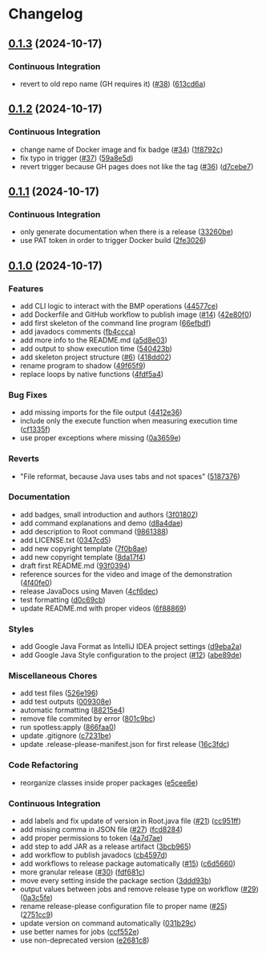 # Changelog

## [0.1.3](https://github.com/lentidas/DAI-2425-PW1/compare/v0.1.2...v0.1.3) (2024-10-17)


### Continuous Integration

* revert to old repo name (GH requires it) ([#38](https://github.com/lentidas/DAI-2425-PW1/issues/38)) ([613cd6a](https://github.com/lentidas/DAI-2425-PW1/commit/613cd6a0af88482ff80196800692f58cea36b4ba))

## [0.1.2](https://github.com/lentidas/DAI-2425-PW1/compare/v0.1.1...v0.1.2) (2024-10-17)


### Continuous Integration

* change name of Docker image and fix badge ([#34](https://github.com/lentidas/DAI-2425-PW1/issues/34)) ([1f8792c](https://github.com/lentidas/DAI-2425-PW1/commit/1f8792c53a5bd8a13f5c4f8ca6fc2cbc38aec648))
* fix typo in trigger ([#37](https://github.com/lentidas/DAI-2425-PW1/issues/37)) ([59a8e5d](https://github.com/lentidas/DAI-2425-PW1/commit/59a8e5d8a935e1253ef02aafc07aa7a2e6c5a4ce))
* revert trigger because GH pages does not like the tag ([#36](https://github.com/lentidas/DAI-2425-PW1/issues/36)) ([d7cebe7](https://github.com/lentidas/DAI-2425-PW1/commit/d7cebe7c087d63f639ca0d777e11677f0a08a56d))

## [0.1.1](https://github.com/lentidas/DAI-2425-PW1/compare/v0.1.0...v0.1.1) (2024-10-17)


### Continuous Integration

* only generate documentation when there is a release ([33260be](https://github.com/lentidas/DAI-2425-PW1/commit/33260bee01aae850a23ec860fbdb1ce986925217))
* use PAT token in order to trigger Docker build ([2fe3026](https://github.com/lentidas/DAI-2425-PW1/commit/2fe3026b08d54492304f6d04f2bf42c9d00db0f2))

## [0.1.0](https://github.com/lentidas/DAI-2425-PW1/compare/v0.1.0...v0.1.0) (2024-10-17)


### Features

* add CLI logic to interact with the BMP operations ([44577ce](https://github.com/lentidas/DAI-2425-PW1/commit/44577cec3df7c8ad9ddbd5377f373dfa9b01bcde))
* add Dockerfile and GitHub workflow to publish image ([#14](https://github.com/lentidas/DAI-2425-PW1/issues/14)) ([42e80f0](https://github.com/lentidas/DAI-2425-PW1/commit/42e80f00e78fb284089afd9f2002d769d7f81735))
* add first skeleton of the command line program ([66efbdf](https://github.com/lentidas/DAI-2425-PW1/commit/66efbdfdd846fe281dbe316c71bff025d53f58e6))
* add javadocs comments ([fb4ccca](https://github.com/lentidas/DAI-2425-PW1/commit/fb4cccaeddc36cc9cd15c3af8b0abee6274a3ad0))
* add more info to the README.md ([a5d8e03](https://github.com/lentidas/DAI-2425-PW1/commit/a5d8e03073f8ac19bead6304e58cdea65d3b65bc))
* add output to show execution time ([540423b](https://github.com/lentidas/DAI-2425-PW1/commit/540423b4b07758419f0b47821b3cdc9fd5f14188))
* add skeleton project structure ([#6](https://github.com/lentidas/DAI-2425-PW1/issues/6)) ([418dd02](https://github.com/lentidas/DAI-2425-PW1/commit/418dd02030ed299b09bcd916df68ccc94bdbd575))
* rename program to shadow ([49f65f9](https://github.com/lentidas/DAI-2425-PW1/commit/49f65f98b211733491ea30db3b056ee11896886f))
* replace loops by native functions ([4fdf5a4](https://github.com/lentidas/DAI-2425-PW1/commit/4fdf5a4d2d71f53b6f8e2e2cb8f610abd4135d2b))


### Bug Fixes

* add missing imports for the file output ([4412e36](https://github.com/lentidas/DAI-2425-PW1/commit/4412e36571f1c6bb0c470d252ac612d55752a70e))
* include only the execute function when measuring execution time ([cf1335f](https://github.com/lentidas/DAI-2425-PW1/commit/cf1335f3835873731791d41ada6e8afbf169e8f5))
* use proper exceptions where missing ([0a3659e](https://github.com/lentidas/DAI-2425-PW1/commit/0a3659e32a2bab33ecd394956fee4af1c1603cb0))


### Reverts

* "File reformat, because Java uses tabs and not spaces" ([5187376](https://github.com/lentidas/DAI-2425-PW1/commit/51873764ea03b3db43fee535d17d99676d9c957f))


### Documentation

* add badges, small introduction and authors ([3f01802](https://github.com/lentidas/DAI-2425-PW1/commit/3f018024cc6c65c6ad1e54da150473ffae0c91bb))
* add command explanations and demo ([d8a4dae](https://github.com/lentidas/DAI-2425-PW1/commit/d8a4daebdfad6b94cdc7ff529d79af4e7a37d54e))
* add description to Root command ([9861388](https://github.com/lentidas/DAI-2425-PW1/commit/98613889a17a39df5bc0513e5322af4d7426a97e))
* add LICENSE.txt ([0347cd5](https://github.com/lentidas/DAI-2425-PW1/commit/0347cd57c9b83e5ed5af2280e07d79f0198e3f96))
* add new copyright template ([7f0b8ae](https://github.com/lentidas/DAI-2425-PW1/commit/7f0b8aec8855cf25d9fa7c6331435c5cb1e99743))
* add new copyright template ([8da17f4](https://github.com/lentidas/DAI-2425-PW1/commit/8da17f4f0b248ad63bce519ba4c0b4405124e040))
* draft first README.md ([93f0394](https://github.com/lentidas/DAI-2425-PW1/commit/93f0394ef917d26cadc4a6bf01a093c3f2d32793))
* reference sources for the video and image of the demonstration ([4f40fe0](https://github.com/lentidas/DAI-2425-PW1/commit/4f40fe010fa1c562738e4c296b218f2a2648d7b1))
* release JavaDocs using Maven ([4cf6dec](https://github.com/lentidas/DAI-2425-PW1/commit/4cf6dec78ccc1ddee0d1a0d16563930f71d37ecf))
* test formatting ([d0c69cb](https://github.com/lentidas/DAI-2425-PW1/commit/d0c69cb0584473ed8959eb8b92a2093ee39c78bc))
* update README.md with proper videos ([6f88869](https://github.com/lentidas/DAI-2425-PW1/commit/6f88869da3f53e7ebd11968e755ab6e147960806))


### Styles

* add Google Java Format as IntelliJ IDEA project settings ([d9eba2a](https://github.com/lentidas/DAI-2425-PW1/commit/d9eba2ae1c027605962c631f989f4db10bf48b50))
* add Google Java Style configuration to the project ([#12](https://github.com/lentidas/DAI-2425-PW1/issues/12)) ([abe89de](https://github.com/lentidas/DAI-2425-PW1/commit/abe89dec1fc6ad93a7c6d40277949bcd695a4631))


### Miscellaneous Chores

* add test files ([526e196](https://github.com/lentidas/DAI-2425-PW1/commit/526e196224e69e240bba1435630ad8f18ecdbf88))
* add test outputs ([009308e](https://github.com/lentidas/DAI-2425-PW1/commit/009308e5d519dfaf0268e23d4b7f08d79357be4a))
* automatic formatting ([88215e4](https://github.com/lentidas/DAI-2425-PW1/commit/88215e407703993a719513e1aa62a7b7a0a883ad))
* remove file commited by error ([801c9bc](https://github.com/lentidas/DAI-2425-PW1/commit/801c9bcab0af2f5cdb67752eb65bd7bcc8386e85))
* run spotless:apply ([866faa0](https://github.com/lentidas/DAI-2425-PW1/commit/866faa091cddaec375ce262a8286bb112329c8f4))
* update .gitignore ([c7231be](https://github.com/lentidas/DAI-2425-PW1/commit/c7231be70a36fabe0e502486ead6059a51683f35))
* update .release-please-manifest.json for first release ([16c3fdc](https://github.com/lentidas/DAI-2425-PW1/commit/16c3fdcb9d36ea4431a98baaaeb9bf0ad57cb3d1))


### Code Refactoring

* reorganize classes inside proper packages ([e5cee6e](https://github.com/lentidas/DAI-2425-PW1/commit/e5cee6ea62404cc974ae53fe96f218ae2303ae92))


### Continuous Integration

* add labels and fix update of version in Root.java file ([#21](https://github.com/lentidas/DAI-2425-PW1/issues/21)) ([cc951ff](https://github.com/lentidas/DAI-2425-PW1/commit/cc951ff153eceec3ed473b3b9ca869bbfd639800))
* add missing comma in JSON file ([#27](https://github.com/lentidas/DAI-2425-PW1/issues/27)) ([fcd8284](https://github.com/lentidas/DAI-2425-PW1/commit/fcd8284e14b8c86800c48cfdd3c3f59af8244b68))
* add proper permissions to token ([4a7d7ae](https://github.com/lentidas/DAI-2425-PW1/commit/4a7d7ae3adbbcf9e98de55ec088cc1f00bedd3f6))
* add step to add JAR as a release artifact ([3bcb965](https://github.com/lentidas/DAI-2425-PW1/commit/3bcb9653ca6557c0a631b8547a107cb81a5c4a07))
* add workflow to publish javadocs ([cb4597d](https://github.com/lentidas/DAI-2425-PW1/commit/cb4597d3adb8159cae3c674b1509ba1c08708432))
* add workflows to release package automatically ([#15](https://github.com/lentidas/DAI-2425-PW1/issues/15)) ([c6d5660](https://github.com/lentidas/DAI-2425-PW1/commit/c6d5660af980a8c3bd28db519c9ae1ad933baead))
* more granular release ([#30](https://github.com/lentidas/DAI-2425-PW1/issues/30)) ([fdf681c](https://github.com/lentidas/DAI-2425-PW1/commit/fdf681c8752ef02be4108c666a7dddf5497865d0))
* move every setting inside the package section ([3ddd93b](https://github.com/lentidas/DAI-2425-PW1/commit/3ddd93bb6d37535ab9ead5bba16508ad8598c56a))
* output values between jobs and remove release type on workflow ([#29](https://github.com/lentidas/DAI-2425-PW1/issues/29)) ([0a3c5fe](https://github.com/lentidas/DAI-2425-PW1/commit/0a3c5fe3a809023a7e1dc219e7b5d936618c6562))
* rename release-please configuration file to proper name ([#25](https://github.com/lentidas/DAI-2425-PW1/issues/25)) ([2751cc9](https://github.com/lentidas/DAI-2425-PW1/commit/2751cc91de0dead35197d813f5cf24d460fc8d90))
* update version on command automatically ([031b29c](https://github.com/lentidas/DAI-2425-PW1/commit/031b29c8feb1057b157ef8886c918ea485aead79))
* use better names for jobs ([ccf552e](https://github.com/lentidas/DAI-2425-PW1/commit/ccf552e887ea5fe3537ecc2ccc724b471e9e0750))
* use non-deprecated version ([e2681c8](https://github.com/lentidas/DAI-2425-PW1/commit/e2681c87884696b79fe5fca5e89603e2041fd71b))
